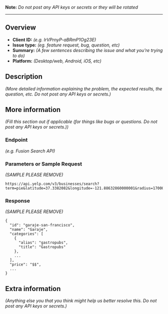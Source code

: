 **Note:** _Do not post any API keys or secrets or they will be rotated_
<br><hr>

## Overview
- **Client ID:** _(e.g. lrVPrnyP-aBRmP1Og23E)_
- **Issue type:** _(eg. feature request, bug, question, etc)_
- **Summary:** _(A few sentences describing the issue and what you're trying to do)_
- **Platform:** _(Desktop/web, Android, iOS, etc)_

## Description
_(More detailed information explaining the problem, the expected results, the question, etc. Do not post any API keys or secrets.)_

## More information
_(Fill this section out if applicable (for things like bugs or questions. Do not post any API keys or secrets.))_

### Endpoint
_(e.g. Fusion Search API)_

### Parameters or Sample Request
_(SAMPLE PLEASE REMOVE)_
```
https://api.yelp.com/v3/businesses/search?term=pie&latitude=37.3382082&longitude=-121.88632860000001&radius=17000
```

### Response
_(SAMPLE PLEASE REMOVE)_
```
{
  "id": "garaje-san-francisco",
  "name": "Garaje",
  "categories": [
    {
      "alias": "gastropubs",
      "title": "Gastropubs"
    },
    ...
  ],
  "price": "$$",
  ...
}
```

## Extra information
_(Anything else you that you think might help us better resolve this. Do not post any API keys or secrets.)_